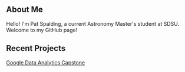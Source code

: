 ## About Me
Hello! I'm Pat Spalding, a current Astronomy Master's student at SDSU. Welcome to my GitHub page!

## Recent Projects
[Google Data Analytics Capstone](https://github.com/patspalding/google-capstone)
